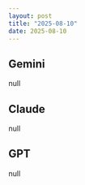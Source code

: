 ```yaml
---
layout: post
title: "2025-08-10"
date: 2025-08-10
---
```


## Gemini

null

## Claude

null

## GPT

null
